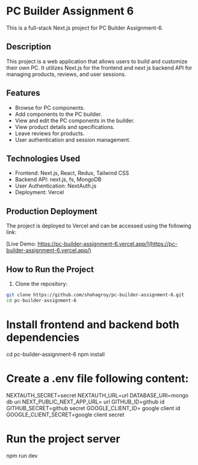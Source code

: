 # PC Builder Assignment 6

This is a full-stack Next.js project for PC Builder Assignment-6.

## Description

This project is a web application that allows users to build and customize their own PC. It utilizes Next.js for the frontend and next js backend API for managing products, reviews, and user sessions.

## Features

- Browse for PC components.
- Add components to the PC builder.
- View and edit the PC components in the builder.
- View product details and specifications.
- Leave reviews for products.
- User authentication and session management.

## Technologies Used

- Frontend: Next.js, React, Redux, Tailwind CSS
- Backend API: next.js, fs, MongoDB
- User Authentication: NextAuth.js
- Deployment: Vercel

## Production Deployment

The project is deployed to Vercel and can be accessed using the following link:

[Live Demo: https://pc-builder-assignment-6.vercel.app/](https://pc-builder-assignment-6.vercel.app/)

## How to Run the Project

1. Clone the repository:

```bash
git clone https://github.com/shohagroy/pc-builder-assignment-6.git
cd pc-builder-assignment-6
```

# Install frontend and backend both dependencies

cd pc-builder-assignment-6
npm install

# Create a .env file following content:

NEXTAUTH_SECRET=secret
NEXTAUTH_URL=url
DATABASE_URI=mongo db uri
NEXT_PUBLIC_NEXT_APP_URL= url
GITHUB_ID=github id
GITHUB_SECRET=github secret
GOOGLE_CLIENT_ID= google client id
GOOGLE_CLIENT_SECRET=google client secret

# Run the project server

npm run dev
